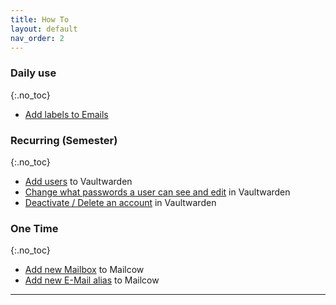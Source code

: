 ```yaml
---
title: How To
layout: default
nav_order: 2
---
```


### Daily use
{:.no_toc}

- [Add labels to Emails]

### Recurring (Semester)
{:.no_toc}

- [Add users] to Vaultwarden
- [Change what passwords a user can see and edit] in Vaultwarden
- [Deactivate / Delete an account] in Vaultwarden

### One Time
{:.no_toc}

- [Add new Mailbox] to Mailcow
- [Add new E-Mail alias] to Mailcow

----

[Add labels to Emails]: /documentation/HowTos/E-Mails.html#add-labels-to-emails

[Add users]: /documentation/HowTos/vaultwarden.html#add-users
[Change what passwords a user can see and edit]: /documentation/HowTos/vaultwarden.html#change-what-passwords-a-user-can-see-and-edit
[Deactivate / Delete an account]: /documentation/HowTos/vaultwarden.html#deactivate--delete-an-account

[Add new Mailbox]: /documentation/HowTos/E-Mails.html#add-new-mailbox
[Add new E-Mail alias]: /documentation/HowTos/E-Mails.html#add-new-e-mail-alias
